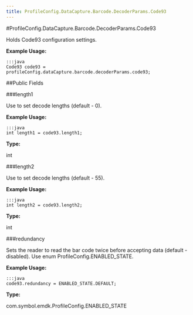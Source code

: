 ```yaml
---
title: ProfileConfig.DataCapture.Barcode.DecoderParams.Code93
---
```

#ProfileConfig.DataCapture.Barcode.DecoderParams.Code93

Holds Code93 configuration settings.

 

**Example Usage:**
	
	:::java	
	Code93 code93 = profileConfig.dataCapture.barcode.decoderParams.code93;


##Public Fields

###length1

Use to set decode lengths (default - 0).

 

**Example Usage:**
	
	:::java	
	int length1 = code93.length1;


**Type:**

int

###length2

Use to set decode lengths (default - 55).

 

**Example Usage:**
	
	:::java	
	int length2 = code93.length2;


**Type:**

int

###redundancy

Sets the reader to read the bar code twice before accepting data (default - disabled).
 Use enum  ProfileConfig.ENABLED_STATE.

 

**Example Usage:**
	
	:::java	
	code93.redundancy = ENABLED_STATE.DEFAULT;


**Type:**

com.symbol.emdk.ProfileConfig.ENABLED_STATE

